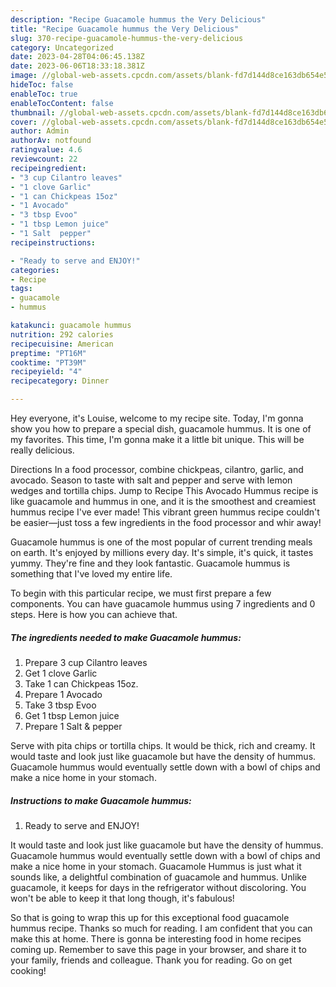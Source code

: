 ```yaml
---
description: "Recipe Guacamole hummus the Very Delicious"
title: "Recipe Guacamole hummus the Very Delicious"
slug: 370-recipe-guacamole-hummus-the-very-delicious
category: Uncategorized
date: 2023-04-28T04:06:45.138Z
date: 2023-06-06T18:33:18.381Z
image: //global-web-assets.cpcdn.com/assets/blank-fd7d144d8ce163db654e5a02c40b08a2775adb7897d16e4062681dc7e1b2800f.png
hideToc: false
enableToc: true
enableTocContent: false
thumbnail: //global-web-assets.cpcdn.com/assets/blank-fd7d144d8ce163db654e5a02c40b08a2775adb7897d16e4062681dc7e1b2800f.png
cover: //global-web-assets.cpcdn.com/assets/blank-fd7d144d8ce163db654e5a02c40b08a2775adb7897d16e4062681dc7e1b2800f.png
author: Admin
authorAv: notfound
ratingvalue: 4.6
reviewcount: 22
recipeingredient:
- "3 cup Cilantro leaves"
- "1 clove Garlic"
- "1 can Chickpeas 15oz"
- "1 Avocado"
- "3 tbsp Evoo"
- "1 tbsp Lemon juice"
- "1 Salt  pepper"
recipeinstructions:

- "Ready to serve and ENJOY!"
categories:
- Recipe
tags:
- guacamole
- hummus

katakunci: guacamole hummus 
nutrition: 292 calories
recipecuisine: American
preptime: "PT16M"
cooktime: "PT39M"
recipeyield: "4"
recipecategory: Dinner

---
```



Hey everyone, it's Louise, welcome to my recipe site. Today, I'm gonna show you how to prepare a special dish, guacamole hummus. It is one of my favorites. This time, I'm gonna make it a little bit unique. This will be really delicious.

Directions In a food processor, combine chickpeas, cilantro, garlic, and avocado. Season to taste with salt and pepper and serve with lemon wedges and tortilla chips. Jump to Recipe This Avocado Hummus recipe is like guacamole and hummus in one, and it is the smoothest and creamiest hummus recipe I&#39;ve ever made! This vibrant green hummus recipe couldn&#39;t be easier—just toss a few ingredients in the food processor and whir away!

Guacamole hummus is one of the most popular of current trending meals on earth. It's enjoyed by millions every day. It's simple, it's quick, it tastes yummy. They're fine and they look fantastic. Guacamole hummus is something that I've loved my entire life.


To begin with this particular recipe, we must first prepare a few components. You can have guacamole hummus using 7 ingredients and 0 steps. Here is how you can achieve that.

<!--inarticleads1-->

##### The ingredients needed to make Guacamole hummus:

1. Prepare 3 cup Cilantro leaves
1. Get 1 clove Garlic
1. Take 1 can Chickpeas 15oz.
1. Prepare 1 Avocado
1. Take 3 tbsp Evoo
1. Get 1 tbsp Lemon juice
1. Prepare 1 Salt &amp; pepper


Serve with pita chips or tortilla chips. It would be thick, rich and creamy. It would taste and look just like guacamole but have the density of hummus. Guacamole hummus would eventually settle down with a bowl of chips and make a nice home in your stomach. 

<!--inarticleads2-->

##### Instructions to make Guacamole hummus:


1. Ready to serve and ENJOY!

It would taste and look just like guacamole but have the density of hummus. Guacamole hummus would eventually settle down with a bowl of chips and make a nice home in your stomach. Guacamole Hummus is just what it sounds like, a delightful combination of guacamole and hummus. Unlike guacamole, it keeps for days in the refrigerator without discoloring. You won&#39;t be able to keep it that long though, it&#39;s fabulous! 

So that is going to wrap this up for this exceptional food guacamole hummus recipe. Thanks so much for reading. I am confident that you can make this at home. There is gonna be interesting food in home recipes coming up. Remember to save this page in your browser, and share it to your family, friends and colleague. Thank you for reading. Go on get cooking!
